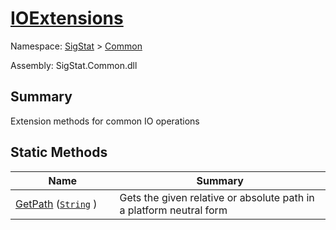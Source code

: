 # [IOExtensions](./IOExtensions.md)

Namespace: [SigStat]() > [Common](./README.md)

Assembly: SigStat.Common.dll

## Summary
Extension methods for common IO operations

## Static Methods

| Name<div><a href="#"><img width=225></a></div> | Summary<div><a href="#"><img width=525></a></div> | 
| --- | --- | 
| [GetPath](./Methods/IOExtensions--GetPath.md) ([`String`](https://docs.microsoft.com/en-us/dotnet/api/System.String) ) | Gets the given relative or absolute path in a platform neutral form | 


